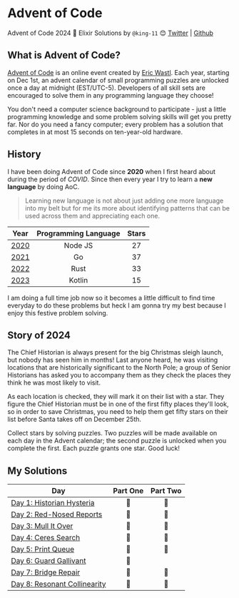 # Advent of Code
Advent of Code 2024 🎄 Elixir Solutions by
`@king-11` 😊 [Twitter](https://twitter.com/1108King) | [Github](https://github.com/king-11)

## What is Advent of Code?
[Advent of Code](http://adventofcode.com) is an online event created by [Eric Wastl](https://twitter.com/ericwastl). Each year, starting on Dec 1st, an advent calendar of small programming puzzles are unlocked once a day at midnight (EST/UTC-5). Developers of all skill sets are encouraged to solve them in any programming language they choose!

You don't need a computer science background to participate - just a little programming knowledge and some problem solving skills will get you pretty far. Nor do you need a fancy computer; every problem has a solution that completes in at most 15 seconds on ten-year-old hardware.

## History

I have been doing Advent of Code since **2020** when I first heard about during the period of *COVID*. Since then every year I try to learn a **new language** by doing AoC.

>Learning new language is not about just adding one more language into my belt but for me its more about identifying patterns that can be used across them and appreciating each one.

| Year | Programming Language | Stars |
|:----:|:--------------------:|:-----:|
| [2020](./2020) | Node JS | 27 |
| [2021](./2021) | Go | 37 |
| [2022](./2022) | Rust | 33 |
| [2023](./2023) | Kotlin | 15 |

I am doing a full time job now so it becomes a little difficult to find time everyday to do these problems but heck I am gonna try my best because I enjoy this festive problem solving.

## Story of 2024

The Chief Historian is always present for the big Christmas sleigh launch, but nobody has seen him in months! Last anyone heard, he was visiting locations that are historically significant to the North Pole; a group of Senior Historians has asked you to accompany them as they check the places they think he was most likely to visit.

As each location is checked, they will mark it on their list with a star. They figure the Chief Historian must be in one of the first fifty places they'll look, so in order to save Christmas, you need to help them get fifty stars on their list before Santa takes off on December 25th.

Collect stars by solving puzzles. Two puzzles will be made available on each day in the Advent calendar; the second puzzle is unlocked when you complete the first. Each puzzle grants one star. Good luck!

## My Solutions

| Day                                                                 | Part One | Part Two |
|---------------------------------------------------------------------|:--------:|:--------:|
| [Day 1: Historian Hysteria](./lib/advent_of_code/day_01.ex)         |    🌟    |    🌟    |
| [Day 2: Red-Nosed Reports](./lib/advent_of_code/day_02.ex)          |    🌟    |    🌟    |
| [Day 3: Mull It Over](./lib/advent_of_code/day_03.ex)               |    🌟    |    🌟    |
| [Day 4: Ceres Search](./lib/advent_of_code/day_04.ex)               |    🌟    |    🌟    |
| [Day 5: Print Queue](./lib/advent_of_code/day_05.ex)                |    🌟    |    🌟    |
| [Day 6: Guard Gallivant](./lib/advent_of_code/day_06.ex)            |    🌟    |          |
| [Day 7: Bridge Repair](./lib/advent_of_code/day_07.ex)              |    🌟    |    🌟    |
| [Day 8: Resonant Collinearity](./lib/advent_of_code/day_08.ex)      |    🌟    |    🌟    |
